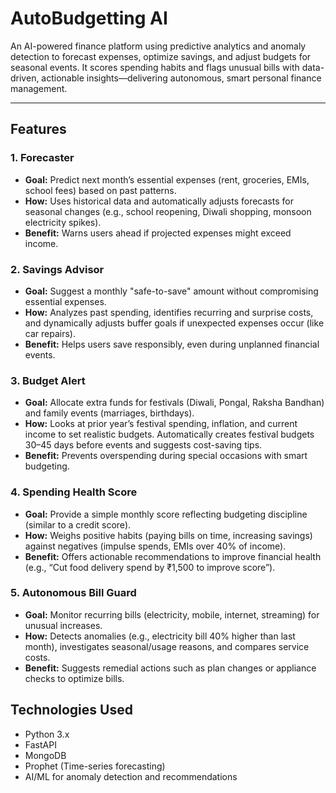 # AutoBudgetting AI

An AI-powered finance platform using predictive analytics and anomaly detection to forecast expenses, optimize savings, and adjust budgets for seasonal events. It scores spending habits and flags unusual bills with data-driven, actionable insights—delivering autonomous, smart personal finance management.

---

## Features

### 1. Forecaster  
- **Goal:** Predict next month’s essential expenses (rent, groceries, EMIs, school fees) based on past patterns.  
- **How:** Uses historical data and automatically adjusts forecasts for seasonal changes (e.g., school reopening, Diwali shopping, monsoon electricity spikes).  
- **Benefit:** Warns users ahead if projected expenses might exceed income.

### 2. Savings Advisor  
- **Goal:** Suggest a monthly "safe-to-save" amount without compromising essential expenses.  
- **How:** Analyzes past spending, identifies recurring and surprise costs, and dynamically adjusts buffer goals if unexpected expenses occur (like car repairs).  
- **Benefit:** Helps users save responsibly, even during unplanned financial events.

### 3. Budget Alert  
- **Goal:** Allocate extra funds for festivals (Diwali, Pongal, Raksha Bandhan) and family events (marriages, birthdays).  
- **How:** Looks at prior year’s festival spending, inflation, and current income to set realistic budgets. Automatically creates festival budgets 30–45 days before events and suggests cost-saving tips.  
- **Benefit:** Prevents overspending during special occasions with smart budgeting.

### 4. Spending Health Score  
- **Goal:** Provide a simple monthly score reflecting budgeting discipline (similar to a credit score).  
- **How:** Weighs positive habits (paying bills on time, increasing savings) against negatives (impulse spends, EMIs over 40% of income).  
- **Benefit:** Offers actionable recommendations to improve financial health (e.g., “Cut food delivery spend by ₹1,500 to improve score”).

### 5. Autonomous Bill Guard  
- **Goal:** Monitor recurring bills (electricity, mobile, internet, streaming) for unusual increases.  
- **How:** Detects anomalies (e.g., electricity bill 40% higher than last month), investigates seasonal/usage reasons, and compares service costs.  
- **Benefit:** Suggests remedial actions such as plan changes or appliance checks to optimize bills.


## Technologies Used

- Python 3.x  
- FastAPI  
- MongoDB  
- Prophet (Time-series forecasting)  
- AI/ML for anomaly detection and recommendations
